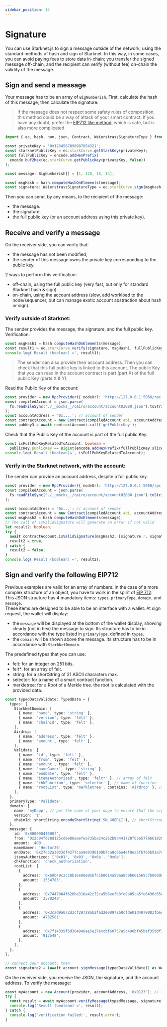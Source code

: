 ```yaml
---
sidebar_position: 14
---
```


# Signature

You can use Starknet.js to sign a message outside of the network, using the standard methods of hash and sign of Starknet. In this way, in some cases, you can avoid paying fees to store data in-chain; you transfer the signed message off-chain, and the recipient can verify (without fee) on-chain the validity of the message.

## Sign and send a message

Your message has to be an array of `BigNumberish`. First, calculate the hash of this message, then calculate the signature.

> If the message does not respect some safety rules of composition, this method could be a way of attack of your smart contract. If you have any doubt, prefer the [EIP712 like method](#sign-and-verify-following-eip712), which is safe, but is also more complicated.

```typescript
import { ec, hash, num, json, Contract, WeierstrassSignatureType } from 'starknet';

const privateKey = '0x1234567890987654321';
const starknetPublicKey = ec.starkCurve.getStarkKey(privateKey);
const fullPublicKey = encode.addHexPrefix(
  encode.buf2hex(ec.starkCurve.getPublicKey(privateKey, false))
);

const message: BigNumberish[] = [1, 128, 18, 14];

const msgHash = hash.computeHashOnElements(message);
const signature: WeierstrassSignatureType = ec.starkCurve.sign(msgHash, privateKey);
```

Then you can send, by any means, to the recipient of the message:

- the message.
- the signature.
- the full public key (or an account address using this private key).

## Receive and verify a message

On the receiver side, you can verify that:

- the message has not been modified,
- the sender of this message owns the private key corresponding to the public key.

2 ways to perform this verification:

- off-chain, using the full public key (very fast, but only for standard Starknet hash & sign).
- on-chain, using the account address (slow, add workload to the node/sequencer, but can manage exotic account abstraction about hash or sign).

### Verify outside of Starknet:

The sender provides the message, the signature, and the full public key. Verification:

```typescript
const msgHash1 = hash.computeHashOnElements(message);
const result1 = ec.starkCurve.verify(signature, msgHash1, fullPublicKey);
console.log('Result (boolean) =', result1);
```

> The sender can also provide their account address. Then you can check that this full public key is linked to this account. The public Key that you can read in the account contract is part (part X) of the full public Key (parts X & Y):

Read the Public Key of the account:

```typescript
const provider = new RpcProvider({ nodeUrl: 'http://127.0.0.1:5050/rpc' }); //devnet
const compiledAccount = json.parse(
  fs.readFileSync('./__mocks__/cairo/account/accountOZ080.json').toString('ascii')
);
const accountAddress = '0x....'; // account of sender
const contractAccount = new Contract(compiledAccount.abi, accountAddress, provider);
const pubKey3 = await contractAccount.call('getPublicKey');
```

Check that the Public Key of the account is part of the full public Key:

```typescript
const isFullPubKeyRelatedToAccount: boolean =
  publicKey.publicKey == BigInt(encode.addHexPrefix(fullPublicKey.slice(4, 68)));
console.log('Result (boolean)=', isFullPubKeyRelatedToAccount);
```

### Verify in the Starknet network, with the account:

The sender can provide an account address, despite a full public key.

```typescript
const provider = new RpcProvider({ nodeUrl: 'http://127.0.0.1:5050/rpc' }); //devnet
const compiledAccount = json.parse(
  fs.readFileSync('./__mocks__/cairo/account/accountOZ080.json').toString('ascii')
);

const accountAddress = '0x...'; // account of sender
const contractAccount = new Contract(compiledAccount.abi, accountAddress, provider);
const msgHash2 = hash.computeHashOnElements(message);
// The call of isValidSignature will generate an error if not valid
let result2: boolean;
try {
  await contractAccount.isValidSignature(msgHash2, [signature.r, signature.s]);
  result2 = true;
} catch {
  result2 = false;
}
console.log('Result (boolean) =', result2);
```

## Sign and verify the following EIP712

Previous examples are valid for an array of numbers. In the case of a more complex structure of an object, you have to work in the spirit of [EIP 712](https://eips.ethereum.org/EIPS/eip-712). This JSON structure has 4 mandatory items: `types`, `primaryType`, `domain`, and `message`.  
These items are designed to be able to be an interface with a wallet. At sign request, the wallet will display:

- the `message` will be displayed at the bottom of the wallet display, showing clearly (not in hex) the message to sign. Its structure has to be in accordance with the type listed in `primaryType`, defined in `types`.
- the `domain` will be shown above the message. Its structure has to be in accordance with `StarkNetDomain`.

The predefined types that you can use:

- felt: for an integer on 251 bits.
- felt\*: for an array of felt.
- string: for a shortString of 31 ASCII characters max.
- selector: for a name of a smart contract function.
- merkletree: for a Root of a Merkle tree. the root is calculated with the provided data.

```typescript
const typedDataValidate: TypedData = {
  types: {
    StarkNetDomain: [
      { name: 'name', type: 'string' },
      { name: 'version', type: 'felt' },
      { name: 'chainId', type: 'felt' },
    ],
    Airdrop: [
      { name: 'address', type: 'felt' },
      { name: 'amount', type: 'felt' },
    ],
    Validate: [
      { name: 'id', type: 'felt' },
      { name: 'from', type: 'felt' },
      { name: 'amount', type: 'felt' },
      { name: 'nameGamer', type: 'string' },
      { name: 'endDate', type: 'felt' },
      { name: 'itemsAuthorized', type: 'felt*' }, // array of felt
      { name: 'chkFunction', type: 'selector' }, // name of function
      { name: 'rootList', type: 'merkletree', contains: 'Airdrop' }, // root of a merkle tree
    ],
  },
  primaryType: 'Validate',
  domain: {
    name: 'myDapp', // put the name of your dapp to ensure that the signatures will not be used by other DAPP
    version: '1',
    chainId: shortString.encodeShortString('SN_GOERLI'), // shortString of 'SN_GOERLI' (or 'SN_MAIN'), to be sure that signature can't be used by other network.
  },
  message: {
    id: '0x0000004f000f',
    from: '0x2c94f628d125cd0e86eaefea735ba24c262b9a441728f63e5776661829a4066',
    amount: '400',
    nameGamer: 'Hector26',
    endDate: '0x27d32a3033df4277caa9e9396100b7ca8c66a4ef8ea5f6765b91a7c17f0109c',
    itemsAuthorized: ['0x01', '0x03', '0x0a', '0x0e'],
    chkFunction: 'check_authorization',
    rootList: [
      {
        address: '0x69b49c2cc8b16e80e86bfc5b0614a59aa8c9b601569c7b80dde04d3f3151b79',
        amount: '1554785',
      },
      {
        address: '0x7447084f620ba316a42c72ca5b8eefb3fe9a05ca5fe6430c65a69ecc4349b3b',
        amount: '2578248',
      },
      {
        address: '0x3cad9a072d3cf29729ab2fad2e08972b8cfde01d4979083fb6d15e8e66f8ab1',
        amount: '4732581',
      },
      {
        address: '0x7f14339f5d364946ae5e27eccbf60757a5c496bf45baf35ddf2ad30b583541a',
        amount: '913548',
      },
    ],
  },
};

// connect your account, then
const signature2 = (await account.signMessage(typedDataValidate)) as WeierstrassSignatureType;
```

On the receiver side, you receive the JSON, the signature, and the account address. To verify the message:

```typescript
const myAccount = new Account(provider, accountAddress, '0x0123'); // fake private key
try {
  const result = await myAccount.verifyMessage(typedMessage, signature);
  console.log('Result (boolean) =', result);
} catch {
  console.log('verification failed:', result.error);
}
```
